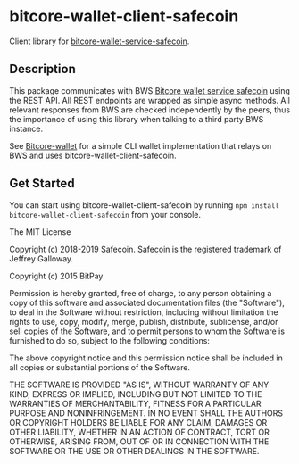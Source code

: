 # bitcore-wallet-client-safecoin

Client library for [bitcore-wallet-service-safecoin](https://github.com/fair-exchange/bitcore-wallet-service-safecoin).

## Description

This package communicates with BWS [Bitcore wallet service safecoin](https://github.com/fair-exchange/bitcore-wallet-service-safecoin) using the REST API. All REST endpoints are wrapped as simple async methods. All relevant responses from BWS are checked independently by the peers, thus the importance of using this library when talking to a third party BWS instance.

See [Bitcore-wallet](https://github.com/bitpay/bitcore-wallet) for a simple CLI wallet implementation that relays on BWS and uses bitcore-wallet-client-safecoin.

## Get Started

You can start using bitcore-wallet-client-safecoin by running `npm install bitcore-wallet-client-safecoin` from your console.

The MIT License

Copyright (c) 2018-2019 Safecoin. Safecoin is the registered trademark of Jeffrey Galloway.

Copyright (c) 2015 BitPay

Permission is hereby granted, free of charge, to any person obtaining a copy
of this software and associated documentation files (the "Software"), to deal
in the Software without restriction, including without limitation the rights
to use, copy, modify, merge, publish, distribute, sublicense, and/or sell
copies of the Software, and to permit persons to whom the Software is
furnished to do so, subject to the following conditions:

The above copyright notice and this permission notice shall be included in
all copies or substantial portions of the Software.

THE SOFTWARE IS PROVIDED "AS IS", WITHOUT WARRANTY OF ANY KIND, EXPRESS OR
IMPLIED, INCLUDING BUT NOT LIMITED TO THE WARRANTIES OF MERCHANTABILITY,
FITNESS FOR A PARTICULAR PURPOSE AND NONINFRINGEMENT. IN NO EVENT SHALL THE
AUTHORS OR COPYRIGHT HOLDERS BE LIABLE FOR ANY CLAIM, DAMAGES OR OTHER
LIABILITY, WHETHER IN AN ACTION OF CONTRACT, TORT OR OTHERWISE, ARISING FROM,
OUT OF OR IN CONNECTION WITH THE SOFTWARE OR THE USE OR OTHER DEALINGS IN
THE SOFTWARE.